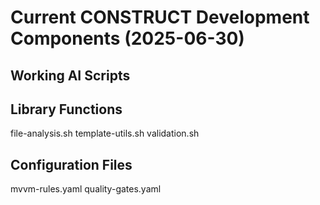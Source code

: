# Current CONSTRUCT Development Components (2025-06-30)

## Working AI Scripts

## Library Functions
file-analysis.sh
template-utils.sh
validation.sh

## Configuration Files
mvvm-rules.yaml
quality-gates.yaml
